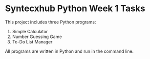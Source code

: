 # Syntecxhub Python Week 1 Tasks

This project includes three Python programs:
1. Simple Calculator
2. Number Guessing Game
3. To-Do List Manager

All programs are written in Python and run in the command line.
